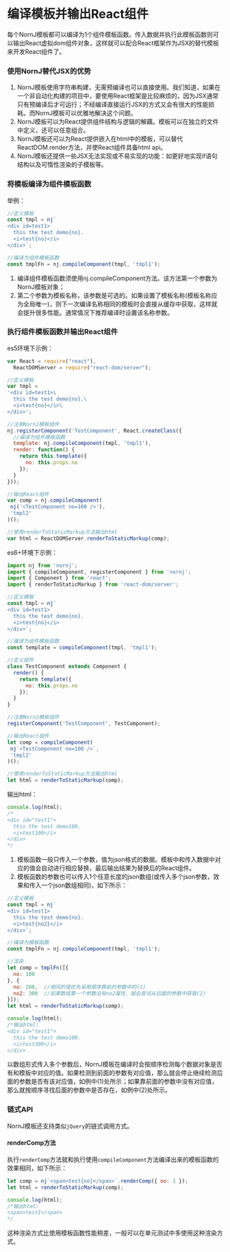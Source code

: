 # 编译模板并输出React组件

每个NornJ模板都可以编译为1个组件模板函数。传入数据并执行此模板函数则可以输出React虚拟dom组件对象，这样就可以配合React框架作为JSX的替代模板来开发React组件了。

### 使用NornJ替代JSX的优势
1. NornJ模板使用字符串构建，无需预编译也可以直接使用。我们知道，如果在一个非自动化构建的项目中，要使用React框架是比较麻烦的，因为JSX通常只有预编译后才可运行；不经编译直接运行JSX的方式又会有很大的性能损耗。而NornJ模板可以优雅地解决这个问题。
2. NornJ模板可以为React提供组件结构与逻辑的解藕。模板可以在独立的文件中定义，还可以任意组合。
3. NornJ模板还可以为React提供嵌入在html中的模板，可以替代ReactDOM.render方法，并使React组件具备html api。
4. NornJ模板还提供一些JSX无法实现或不易实现的功能：如更好地实现if语句结构以及可惰性渲染的子模板等。

### 将模板编译为组件模板函数

举例：
```js
//定义模板
const tmpl = nj`
<div id=test1>
  this the test demo{no}.
  <i>test{no}</i>
</div>`;

//编译为组件模板函数
const tmplFn = nj.compileComponent(tmpl, 'tmpl1');
```

1. 编译组件模板函数须使用nj.compileComponent方法。该方法第一个参数为NornJ模板对象；
2. 第二个参数为模板名称，该参数是可选的。如果设置了模板名称(模板名称应为全局唯一)，则下一次编译名称相同的模板时会直接从缓存中获取，这样就会提升很多性能。通常情况下推荐编译时设置该名称参数。

### 执行组件模板函数并输出React组件

es5环境下示例：
```js
var React = require("react"),
  ReactDOMServer = require("react-dom/server");

//定义模板
var tmpl =
'<div id=test1>\
  this the test demo{no}.\
  <i>test{no}</i>\
</div>';

//注册NornJ模板组件
nj.registerComponent('TestComponent', React.createClass({
  //编译为组件模板函数
  template: nj.compileComponent(tmpl, 'tmpl1'),
  render: function() {
    return this.template({
      no: this.props.no
    });
  }
}));

//输出React组件
var comp = nj.compileComponent(
 nj('<TestComponent no=100 />'),
 'tmpl2'
)();

//使用renderToStaticMarkup方法输出html
var html = ReactDOMServer.renderToStaticMarkup(comp);
```

es6+环境下示例：
```js
import nj from 'nornj';
import { compileComponent, registerComponent } from 'nornj';
import { Component } from 'react';
import { renderToStaticMarkup } from 'react-dom/server';

//定义模板
const tmpl = nj`
<div id=test1>
  this the test demo{no}.
  <i>test{no}</i>
</div>`;

//编译为组件模板函数
const template = compileComponent(tmpl, 'tmpl1');

//定义组件
class TestComponent extends Component {
  render() {
    return template({
      no: this.props.no
    });
  }
}

//注册NornJ模板组件
registerComponent('TestComponent', TestComponent);

//输出React组件
let comp = compileComponent(
 nj`<TestComponent no=100 />`,
 'tmpl2'
)();

//使用renderToStaticMarkup方法输出html
let html = renderToStaticMarkup(comp);
```

输出html：
```js
console.log(html);
/*
<div id="test1">
  this the test demo100.
  <i>test100</i>
</div>
*/
```

1. 模板函数一般只传入一个参数，值为json格式的数据。模板中和传入数据中对应的值会自动进行相应替换，最后输出结果为替换后的React组件。
2. 模板函数的参数也可以传入1个任意长度的json数组(或传入多个json参数，效果和传入一个json数组相同)，如下所示：
```js
//定义模板
const tmpl = nj`
<div id=test1>
  this the test demo{no}.
  <i>test{no2}</i>
</div>`;

//编译为模板函数
const tmplFn = nj.compileComponent(tmpl, 'tmpl1');

//渲染
let comp = tmplFn([{
  no: 100
}, {
  no: 200,  //相同的值优先采用顺序靠前的参数中的(1)
  no2: 300  //如果数组第一个参数没有no2属性，就会尝试从后面的参数中获取(2)
}]);
let html = renderToStaticMarkup(comp);

console.log(html);
/*输出html:
<div id="test1">
  this the test demo100.
  <i>test300</i>
</div>
```
以数组形式传入多个参数后，NornJ模板在编译时会按顺序检测每个数据对象是否有和模板中对应的值。如果检测到前面的参数有对应值，那么就会停止继续检测后面的参数是否有该对应值，如例中(1)处所示；如果靠前面的参数中没有对应值，那么就按顺序寻找后面的参数中是否存在，如例中(2)处所示。

### 链式API
NornJ模板还支持类似`jQuery`的链式调用方式。

#### renderComp方法
执行`renderComp`方法就和执行使用`compileComponent`方法编译出来的模板函数的效果相同，如下所示：

```js
let comp = nj`<span>test{no}</span>`.renderComp({ no: 1 });
let html = renderToStaticMarkup(comp);

console.log(html);
/*输出html:
<span>test1</span>
*/
```

这种渲染方式比使用模板函数性能稍差，一般可以在单元测试中多使用这种渲染方式。
